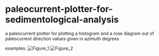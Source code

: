 # paleocurrent-plotter-for-sedimentological-analysis
a paleocurrent plotter for plotting a histogram and a rose diagram out of paleocurrent direction values given in azimuth degrees


examples: 
![Figure_1](https://github.com/altarcag/paleocurrent-plotter-for-sedimentological-analysis/assets/26670231/2cfffffa-147d-4576-aefd-24bda8a92141)
![Figure_2](https://github.com/altarcag/paleocurrent-plotter-for-sedimentological-analysis/assets/26670231/235fb7bd-5fa9-4f1a-a837-11e0e60edbbf)
